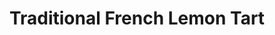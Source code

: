 ---
title: "Traditional French Lemon Tart"
description: "A classic French dessert featuring a crisp pastry shell filled with silky smooth, tangy lemon curd."

pubDate: 2024-01-22

image: "../../images/traditional-french-lemon-tart.avif"
imageAlt: "A classic French lemon tart garnished with lemon zest and mint"

cookingTime: 90
servings: 8
scalable: false

steps:
  - title: "Prepare the Pastry Crust"
    actions:
      - "In a food processor, combine flour, powdered sugar, and salt."
      - "Add the diced butter and pulse until the mixture resembles coarse crumbs."
      - "Add the egg yolk and pulse until the dough starts to come together."
      - "Gently press the dough into a disk, wrap in plastic wrap, and refrigerate for 30 minutes."
      - "Preheat your oven to 375°F (190°C)."
      - "Roll out the dough and press into a 9-inch tart pan. Trim any excess dough from the edges."
      - "Line the tart shell with parchment paper and fill with pie weights or dried beans."
      - "Blind bake for 20-25 minutes until lightly golden."
      - "Remove pie weights and parchment paper and let the crust cool."
  - title: "Make the Lemon Filling"
    actions:
      - "In a bowl, whisk together the granulated sugar, eggs, egg yolks, lemon juice, and lemon zest until well combined."
      - "Mix in the melted butter."
      - "Pour the filling into the cooled tart shell."
      - "Lower the oven temperature to 325°F (165°C) and bake for 20-25 minutes, or until the filling is set but still slightly wobbly in the center."
      - "Let the tart cool completely, then chill in the refrigerator for at least 1 hour before serving."
  - title: "Voilà!"
    actions:
      - "Indulge in your creation and savor the moment. Bon appétit!"

ingredients:
  - title: "For the Pastry Crust:"
    items:
      - quantity: "1.25"
        name: "cups all-purpose flour"
      - quantity: "1/2"
        name: "cup powdered sugar"
      - quantity: "1/4"
        name: "teaspoon salt"
      - quantity: "1/2"
        name: "cup (1 stick) unsalted butter, chilled and diced"
      - quantity: "1"
        name: "large egg yolk"
  - title: "For the Lemon Filling:"
    items:
      - quantity: "1"
        name: "cup granulated sugar"
      - quantity: "2"
        name: "large eggs"
      - quantity: "2/3"
        name: "cup fresh lemon juice (about 3-4 lemons)"
      - quantity: "2"
        name: "tablespoons lemon zest"
      - quantity: "1/2"
        name: "cup (1 stick) unsalted butter, melted"      

recipeNotes: [
  "For the best flavor, use freshly squeezed lemon juice and fresh lemon zest.",
  "Tart Shell: To avoid a soggy tart shell, blind bake it until golden before adding the lemon filling.",
  "If the crust edges begin to brown too quickly while baking the tart, protect them with strips of aluminum foil.",
  "Serving Tip: Serve chilled, and for an extra touch of sweetness, dust lightly with powdered sugar before serving.",
  "Topping Variations: Consider adding a layer of meringue on top and lightly torching it for a Lemon Meringue Tart.",
  "Storage: Keep the tart in the refrigerator and consume within 3 days for the best texture and flavor."
]

tags: ["dessert", "french", "tart"]

slug: traditional-french-lemon-tart
---